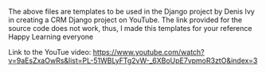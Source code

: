 The above files are templates to be used in the Django project by Denis Ivy in creating a CRM Django project on YouTube.
The link provided for the source code does not work, thus, I made this templates for your reference
Happy Learning everyone

Link to the YouTue video: https://www.youtube.com/watch?v=9aEsZxaOwRs&list=PL-51WBLyFTg2vW-_6XBoUpE7vpmoR3ztO&index=3
